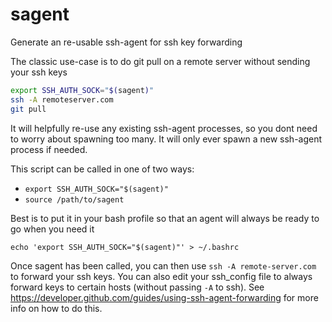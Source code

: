 # sagent
Generate an re-usable ssh-agent for ssh key forwarding

The classic use-case is to do git pull on a remote server without sending your ssh keys

```bash
export SSH_AUTH_SOCK="$(sagent)"
ssh -A remoteserver.com
git pull
```

It will helpfully re-use any existing ssh-agent processes, so you dont need to worry about spawning too many. It will only ever spawn a new ssh-agent process if needed.

This script can be called in one of two ways:
 - `export SSH_AUTH_SOCK="$(sagent)"`
 - `source /path/to/sagent`


Best is to put it in your bash profile so that an agent will always be ready to go when you need it

`echo 'export SSH_AUTH_SOCK="$(sagent)"' > ~/.bashrc`


Once sagent has been called, you can then use `ssh -A remote-server.com` to forward your ssh keys. You can also edit your ssh_config file to always forward keys to certain hosts (without passing `-A` to ssh). See https://developer.github.com/guides/using-ssh-agent-forwarding for more info on how to do this. 
